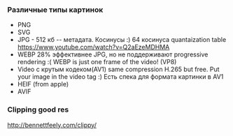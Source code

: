 ### Различные типы картинок

- PNG
- SVG
- JPG - 512 кб -- метадата. Косинусы :) 64 косинуса quantaization table
  https://www.youtube.com/watch?v=Q2aEzeMDHMA
- WEBP 28% эффективнее JPG, но не поддерживают progressive rendering :(
  WEBP is just one frame of the video! (VP8)
- Video c крутым кодеком(AV1) same compression H.265 but free. Put your image in the video tag :) Есть спека для формата картинки в AV1
- HEIF (from apple)
- AVIF

### Clipping good res
http://bennettfeely.com/clippy/